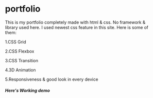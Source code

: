 # portfolio

This is my portfolio completely made with html & css. No framework & library used here. I used newest css feature in this site. Here is some of them:

1.CSS Grid

2.CSS Flexbox

3.CSS Transition

4.3D Animation

5.Responsiveness & good look in every device


##### Here's Working demo
